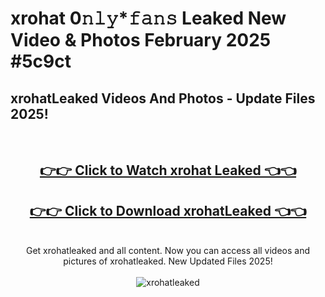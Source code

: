 # xrohat 0𝚗𝚕𝚢*𝚏𝚊𝚗𝚜 Leaked New Video & Photos February 2025 #5c9ct

<h2>xrohatLeaked Videos And Photos - Update Files 2025!</h2>
<br>
<div align="center">
<h2><a href="https://mediaupload.pro?title=xrohat&ref=11F" rel="nofollow">👉👉 Click to Watch xrohat Leaked 👈👈</a></h2>
<h2><a href="https://mediaupload.pro?title=xrohat&ref=11F" rel="nofollow">👉👉 Click to Download xrohatLeaked 👈👈</a></h2>
<br>
Get xrohatleaked and all content. Now you can access all videos and pictures of xrohatleaked. New Updated Files 2025!
<br>
<br>
<a href="https://mediaupload.pro?title=xrohat&ref=11F" rel="nofollow" data-target="animated-image.originalLink"><img src="https://i.ibb.co/Gkj2r4b/banner.png" alt="xrohatleaked" style="max-width: 100%; display: inline-block;" data-target="animated-image.originalImage"></a>
</div>
<br>

